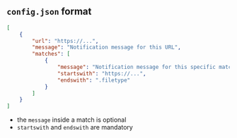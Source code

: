## `config.json` format

```json
[
    {
        "url": "https://...",
        "message": "Notification message for this URL",
        "matches": [
            {
                "message": "Notification message for this specific match. This overrides the URL message.",
                "startswith": "https://...",
                "endswith": ".filetype"
            }
        ]
    }
]
```

- the `message` inside a match is optional
- `startswith` and `endswith` are mandatory